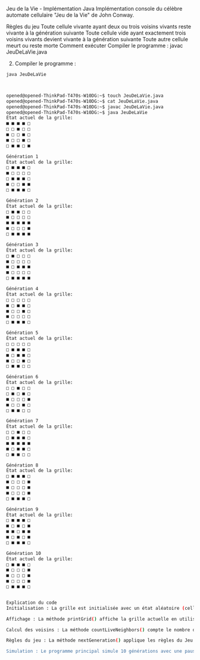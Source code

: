 Jeu de la Vie - Implémentation Java
Implémentation console du célèbre automate cellulaire "Jeu de la Vie" de John Conway.

Règles du jeu
Toute cellule vivante ayant deux ou trois voisins vivants reste vivante à la génération suivante
Toute cellule vide ayant exactement trois voisins vivants devient vivante à la génération suivante
Toute autre cellule meurt ou reste morte
Comment exécuter
Compiler le programme :
javac JeuDeLaVie.java

2. Compiler le programme :
```bash
java JeuDeLaVie



opened@opened-ThinkPad-T470s-W10DG:~$ touch JeuDeLaVie.java
opened@opened-ThinkPad-T470s-W10DG:~$ cat JeuDeLaVie.java
opened@opened-ThinkPad-T470s-W10DG:~$ javac JeuDeLaVie.java
opened@opened-ThinkPad-T470s-W10DG:~$ java JeuDeLaVie
État actuel de la grille:
■ ■ ■ ■ □ 
□ □ ■ □ □ 
■ □ □ ■ □ 
■ □ □ ■ □ 
□ ■ ■ □ ■ 

Génération 1
État actuel de la grille:
□ ■ ■ ■ □ 
■ □ □ □ □ 
□ ■ ■ ■ □ 
■ □ □ ■ ■ 
□ ■ ■ ■ □ 

Génération 2
État actuel de la grille:
□ ■ ■ □ □ 
■ □ □ □ □ 
■ ■ ■ ■ ■ 
■ □ □ □ ■ 
□ ■ ■ ■ ■ 

Génération 3
État actuel de la grille:
□ ■ □ □ □ 
■ □ □ □ □ 
■ □ ■ ■ ■ 
■ □ □ □ □ 
□ ■ ■ ■ ■ 

Génération 4
État actuel de la grille:
□ □ □ □ □ 
■ □ ■ ■ □ 
■ □ □ ■ □ 
■ □ □ □ □ 
□ ■ ■ ■ □ 

Génération 5
État actuel de la grille:
□ □ □ □ □ 
□ ■ ■ ■ □ 
■ □ ■ ■ □ 
■ □ □ ■ □ 
□ ■ ■ □ □ 

Génération 6
État actuel de la grille:
□ □ ■ □ □ 
□ ■ □ ■ □ 
■ □ □ □ ■ 
■ □ □ ■ □ 
□ ■ ■ □ □ 

Génération 7
État actuel de la grille:
□ □ ■ □ □ 
□ ■ ■ ■ □ 
■ ■ ■ ■ ■ 
■ □ ■ ■ □ 
□ ■ ■ □ □ 

Génération 8
État actuel de la grille:
□ ■ ■ ■ □ 
■ □ □ □ ■ 
■ □ □ □ ■ 
■ □ □ □ ■ 
□ ■ ■ ■ □ 

Génération 9
État actuel de la grille:
□ ■ ■ ■ □ 
■ □ ■ □ ■ 
■ ■ □ ■ ■ 
■ □ ■ □ ■ 
□ ■ ■ ■ □ 

Génération 10
État actuel de la grille:
□ ■ ■ ■ □ 
■ □ □ □ ■ 
■ □ □ □ ■ 
■ □ □ □ ■ 
□ ■ ■ ■ □ 


Explication du code
Initialisation : La grille est initialisée avec un état aléatoire (cellules vivantes ou mortes).

Affichage : La méthode printGrid() affiche la grille actuelle en utilisant des caractères pour représenter les cellules vivantes (■) et mortes (□).

Calcul des voisins : La méthode countLiveNeighbors() compte le nombre de cellules vivantes autour de chaque cellule.

Règles du jeu : La méthode nextGeneration() applique les règles du Jeu de la Vie pour déterminer l'état de chaque cellule à la génération suivante.

Simulation : Le programme principal simule 10 générations avec une pause d'une seconde entre chaque génération.

